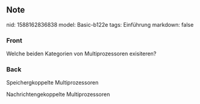 ## Note
nid: 1588162836838
model: Basic-b122e
tags: Einführung
markdown: false

### Front
Welche beiden Kategorien von Multiprozessoren exisiteren?

### Back
Speichergkoppelte Multiprozessoren
<div>
  Nachrichtengekoppelte Multiprozessoren
</div>
